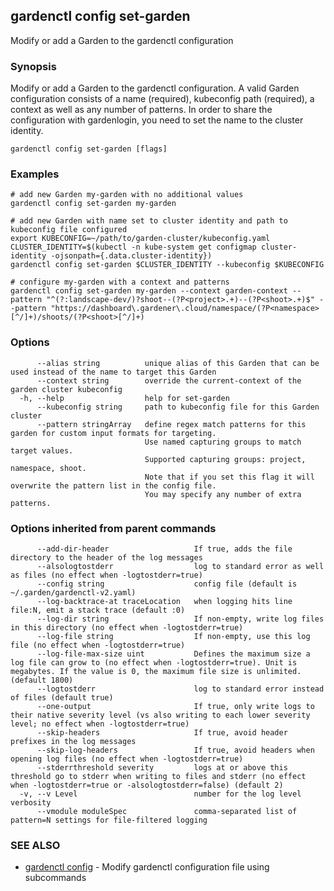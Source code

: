 ## gardenctl config set-garden

Modify or add a Garden to the gardenctl configuration

### Synopsis

Modify or add a Garden to the gardenctl configuration.
A valid Garden configuration consists of a name (required), kubeconfig path (required), a context as well as any number of patterns.
In order to share the configuration with gardenlogin, you need to set the name to the cluster identity.

```
gardenctl config set-garden [flags]
```

### Examples

```
# add new Garden my-garden with no additional values
gardenctl config set-garden my-garden

# add new Garden with name set to cluster identity and path to kubeconfig file configured
export KUBECONFIG=~/path/to/garden-cluster/kubeconfig.yaml
CLUSTER_IDENTITY=$(kubectl -n kube-system get configmap cluster-identity -ojsonpath={.data.cluster-identity})
gardenctl config set-garden $CLUSTER_IDENTITY --kubeconfig $KUBECONFIG

# configure my-garden with a context and patterns
gardenctl config set-garden my-garden --context garden-context --pattern "^(?:landscape-dev/)?shoot--(?P<project>.+)--(?P<shoot>.+)$" --pattern "https://dashboard\.gardener\.cloud/namespace/(?P<namespace>[^/]+)/shoots/(?P<shoot>[^/]+)
```

### Options

```
      --alias string          unique alias of this Garden that can be used instead of the name to target this Garden
      --context string        override the current-context of the garden cluster kubeconfig
  -h, --help                  help for set-garden
      --kubeconfig string     path to kubeconfig file for this Garden cluster
      --pattern stringArray   define regex match patterns for this garden for custom input formats for targeting.
                              Use named capturing groups to match target values.
                              Supported capturing groups: project, namespace, shoot.
                              Note that if you set this flag it will overwrite the pattern list in the config file.
                              You may specify any number of extra patterns.
```

### Options inherited from parent commands

```
      --add-dir-header                   If true, adds the file directory to the header of the log messages
      --alsologtostderr                  log to standard error as well as files (no effect when -logtostderr=true)
      --config string                    config file (default is ~/.garden/gardenctl-v2.yaml)
      --log-backtrace-at traceLocation   when logging hits line file:N, emit a stack trace (default :0)
      --log-dir string                   If non-empty, write log files in this directory (no effect when -logtostderr=true)
      --log-file string                  If non-empty, use this log file (no effect when -logtostderr=true)
      --log-file-max-size uint           Defines the maximum size a log file can grow to (no effect when -logtostderr=true). Unit is megabytes. If the value is 0, the maximum file size is unlimited. (default 1800)
      --logtostderr                      log to standard error instead of files (default true)
      --one-output                       If true, only write logs to their native severity level (vs also writing to each lower severity level; no effect when -logtostderr=true)
      --skip-headers                     If true, avoid header prefixes in the log messages
      --skip-log-headers                 If true, avoid headers when opening log files (no effect when -logtostderr=true)
      --stderrthreshold severity         logs at or above this threshold go to stderr when writing to files and stderr (no effect when -logtostderr=true or -alsologtostderr=false) (default 2)
  -v, --v Level                          number for the log level verbosity
      --vmodule moduleSpec               comma-separated list of pattern=N settings for file-filtered logging
```

### SEE ALSO

* [gardenctl config](gardenctl_config.md)	 - Modify gardenctl configuration file using subcommands

